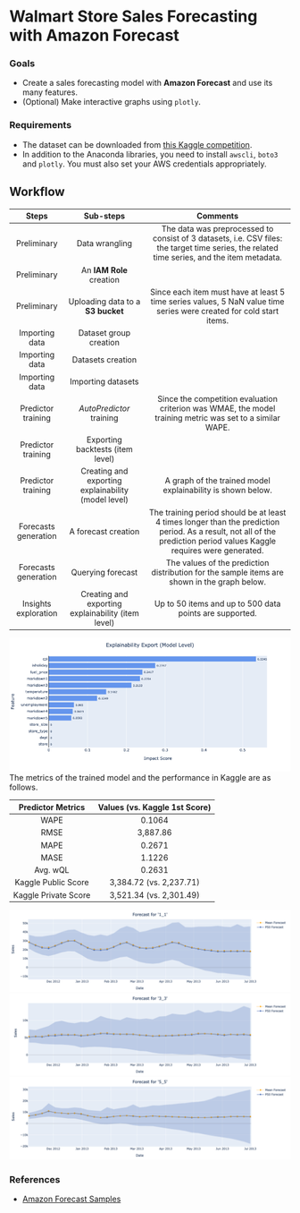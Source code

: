# Walmart Store Sales Forecasting with Amazon Forecast
### Goals
* Create a sales forecasting model with **Amazon Forecast** and use its many features.
* (Optional) Make interactive graphs using `plotly`.
### Requirements
* The dataset can be downloaded from [this Kaggle competition](https://www.kaggle.com/c/walmart-recruiting-store-sales-forecasting/overview/description).
* In addition to the Anaconda libraries, you need to install `awscli`, `boto3` and `plotly`. You must also set your AWS credentials appropriately.
## Workflow
|Steps|Sub-steps|Comments|
|:---:|:---:|:---:|
|Preliminary|Data wrangling|The data was preprocessed to consist of 3 datasets, i.e. CSV files: the target time series, the related time series, and the item metadata. |
|Preliminary|An **IAM Role** creation| |
|Preliminary|Uploading data to a **S3 bucket**|Since each item must have at least 5 time series values, 5 NaN value time series were created for cold start items.|
|Importing data|Dataset group creation| |
|Importing data|Datasets creation| |
|Importing data|Importing datasets| |
|Predictor training|*AutoPredictor* training|Since the competition evaluation criterion was WMAE, the model training metric was set to a similar WAPE.|
|Predictor training|Exporting backtests (item level)| |
|Predictor training|Creating and exporting explainability (model level)|A graph of the trained model explainability is shown below.|
|Forecasts generation|A forecast creation|The training period should be at least 4 times longer than the prediction period. As a result, not all of the prediction period values Kaggle requires were generated.|
|Forecasts generation|Querying forecast|The values of the prediction distribution for the sample items are shown in the graph below.|
|Insights exploration|Creating and exporting explainability (item level)|Up to 50 items and up to 500 data points are supported.|  
  
![Explainability Export (Model Level)](./img/expl_model_level_export.png)   
The metrics of the trained model and the performance in Kaggle are as follows.
  
|Predictor Metrics|Values (vs. Kaggle 1st Score)|
|:---:|:---:|
|WAPE|0.1064|
|RMSE|3,887.86|
|MAPE|0.2671|
|MASE|1.1226|
|Avg. wQL|0.2631|
|Kaggle Public Score|3,384.72 (vs. 2,237.71)|
|Kaggle Private Score|3,521.34 (vs. 2,301.49)|

![Forecast for '1-1'](./img/fcst_sample1.png)
![Forecast for '3-3'](./img/fcst_sample2.png)
![Forecast for '5-5'](./img/fcst_sample3.png)
### References
* [Amazon Forecast Samples](https://github.com/aws-samples/amazon-forecast-samples)